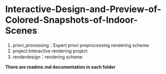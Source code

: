 # Interactive-Design-and-Preview-of-Colored-Snapshots-of-Indoor-Scenes


1. priori_processing：Expert priori preprocessing rendering scheme
2. project:Interactive rendering project
3. renderdesign：rendering scheme

<b>There are readme.md documentation in each folder</b>
